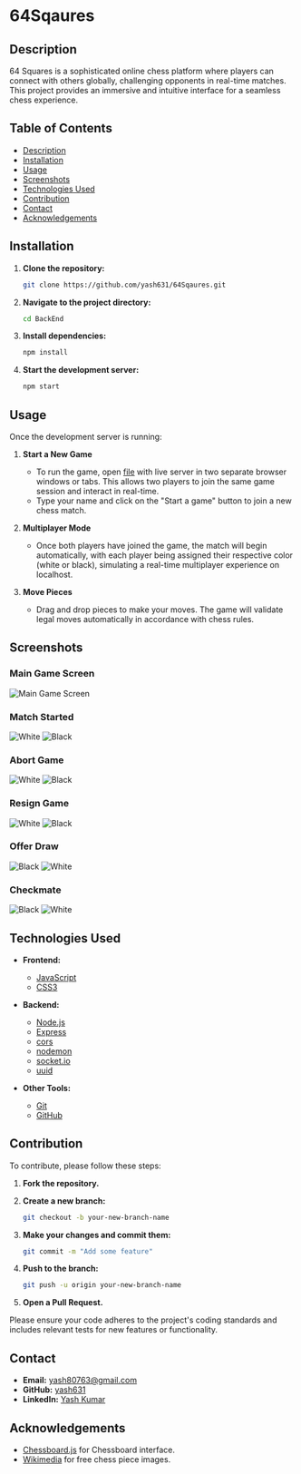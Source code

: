 # 64Sqaures

## Description

64 Squares is a sophisticated online chess platform where players can connect with others globally, challenging opponents in real-time matches. This project provides an immersive and intuitive interface for a seamless chess experience.

## Table of Contents

- [Description](#description)
- [Installation](#installation)
- [Usage](#usage)
- [Screenshots](#screenshots)
- [Technologies Used](#technologies-used)
- [Contribution](#contribution)
- [Contact](#contact)
- [Acknowledgements](#acknowledgements)

## Installation

1. **Clone the repository:**

   ```bash
   git clone https://github.com/yash631/64Sqaures.git
   ```

2. **Navigate to the project directory:**

   ```bash
   cd BackEnd
   ```

3. **Install dependencies:**

   ```bash
   npm install
   ```

4. **Start the development server:**

   ```bash
   npm start
   ```

## Usage

Once the development server is running:

1. **Start a New Game**

   - To run the game, open [file](FrontEnd/mainGame.html) with live server in two separate browser windows or tabs. This allows two players to join the same game session and interact in real-time.
   - Type your name and click on the "Start a game" button to join a new chess match.

2. **Multiplayer Mode**

   - Once both players have joined the game, the match will begin automatically, with each player being assigned their respective color (white or black), simulating a real-time multiplayer experience on localhost.

3. **Move Pieces**

   - Drag and drop pieces to make your moves. The game will validate legal moves automatically
     in accordance with chess rules.

## Screenshots

### Main Game Screen

![Main Game Screen](Screenshots/homeScreen.png)

### Match Started

![White](Screenshots/gameJoin/white.png)
![Black](Screenshots/gameJoin/black.png)

### Abort Game

![White](Screenshots/abort/white.png)
![Black](Screenshots/abort/black.png)

### Resign Game

![White](Screenshots/resign/white.png)
![Black](Screenshots/resign/black.png)

### Offer Draw

![Black](Screenshots/drawOffer/black.png)
![White](Screenshots/drawOffer/white.png)

### Checkmate

![Black](Screenshots/checkMate/black.png)
![White](Screenshots/checkMate/white.png)

## Technologies Used

- **Frontend:**

  - [JavaScript](https://www.javascript.com/)
  - [CSS3](https://developer.mozilla.org/en-US/docs/Web/CSS)

- **Backend:**

  - [Node.js](https://nodejs.org/)
  - [Express](https://expressjs.com/)
  - [cors](https://www.npmjs.com/package/cors)
  - [nodemon](https://www.npmjs.com/package/nodemon)
  - [socket.io](https://socket.io/)
  - [uuid](https://www.npmjs.com/package/uuid)

- **Other Tools:**
  - [Git](https://git-scm.com/)
  - [GitHub](https://github.com/)

## Contribution

To contribute, please follow these steps:

1. **Fork the repository.**
2. **Create a new branch:**

   ```bash
   git checkout -b your-new-branch-name
   ```

3. **Make your changes and commit them:**

   ```bash
   git commit -m "Add some feature"
   ```

4. **Push to the branch:**

   ```bash
   git push -u origin your-new-branch-name
   ```

5. **Open a Pull Request.**

Please ensure your code adheres to the project's coding standards and includes relevant tests for new features or functionality.

## Contact

  - **Email:** yash80763@gmail.com
  - **GitHub:** [yash631](https://github.com/yash631)
  - **LinkedIn:** [Yash Kumar](https://www.linkedin.com/in/yash-kumar-65122620b/)

## Acknowledgements

  - [Chessboard.js](https://github.com/oakmac/chessboardjs) for Chessboard interface.
  - [Wikimedia](https://commons.wikimedia.org/wiki/Category:SVG_chess_pieces) for free chess piece images.

